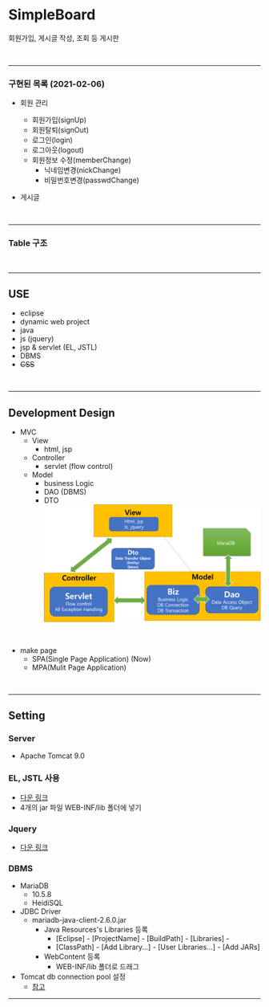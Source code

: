 # SimpleBoard
회원가입, 게시글 작성, 조회 등 게시판

<br>

---

### 구현된 목록 (2021-02-06)
- 회원 관리
    - 회원가입(signUp)
    - 회원탈퇴(signOut)
    - 로그인(login)
    - 로그아웃(logout)
    - 회원정보 수정(memberChange)
        - 닉네임변경(nickChange)
        - 비밀번호변경(passwdChange)

- 게시글


<br>

---

### Table 구조

<br>

---

## USE
- eclipse
- dynamic web project
- java
- js (jquery)
- jsp & servlet (EL, JSTL)
- DBMS
- ~~CSS~~

<br>

---

## Development Design
- MVC
    - View
        - html, jsp
    - Controller
        - servlet (flow control)
    - Model
        - business Logic
        - DAO (DBMS)
        - DTO
![Screenshot](/imgs/mvc.png)

<br>

- make page
    - SPA(Single Page Application) (Now)
    - MPA(Mulit Page Application)   


<br>

---

## Setting
### Server
- Apache Tomcat 9.0
### EL, JSTL 사용
- <a href="https://tomcat.apache.org/download-taglibs.cgi">다운 링크</a>
- 4개의 jar 파일 WEB-INF/lib 폴더에 넣기
### Jquery
- <a href="https://jquery.com/">다운 링크</a>
### DBMS
- MariaDB
    - 10.5.8
    - HeidiSQL
- JDBC Driver
    - mariadb-java-client-2.6.0.jar
        - Java Resources's Libraries 등록
            - [Eclipse] - [ProjectName] - [BuildPath] - [Libraries] -
            - [ClassPath] - [Add Library...] - [User Libraries...] - [Add JARs]
        - WebContent 등록
            - WEB-INF/lib 폴더로 드래그
- Tomcat db connection pool 설정
    - <a href="https://hwan2.tistory.com/entry/Servlet%EC%97%90%EC%84%9C-MariaDB-%EC%82%AC%EC%9A%A9%EC%8B%9C-Connection-Pool-%EC%84%A4%EC%A0%95-%EB%B0%A9%EB%B2%95">참고</a>
---

